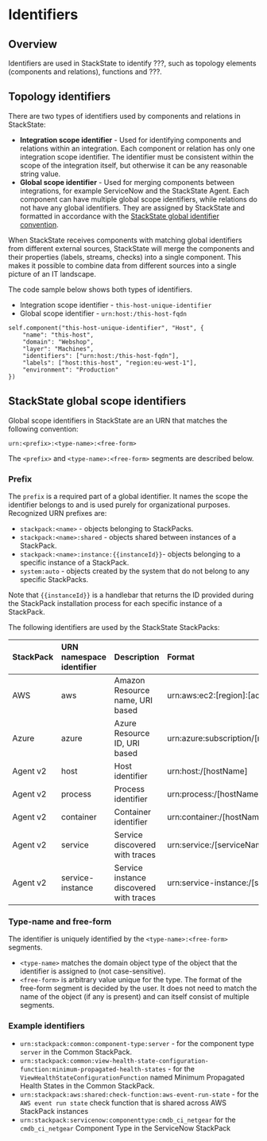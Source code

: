 # Identifiers

## Overview

Identifiers are used in StackState to identify ???, such as topology elements (components and relations), functions and ???. 

## Topology identifiers

There are two types of identifiers used by components and relations in StackState:

* **Integration scope identifier** - Used for identifying components and relations within an integration. Each component or relation has only one integration scope identifier. The identifier must be consistent within the scope of the integration itself, but otherwise it can be any reasonable string value.
* **Global scope identifier** - Used for merging components between integrations, for example ServiceNow and the StackState Agent. Each component can have multiple global scope identifiers, while relations do not have any global identifiers. They are assigned by StackState and formatted in accordance with the [StackState global identifier convention](#global-identifiers).

When StackState receives components with matching global identifiers from different external sources, StackState will merge the components and their properties \(labels, streams, checks\) into a single component. This makes it possible to combine data from different sources into a single picture of an IT landscape.

The code sample below shows both types of identifiers. 

* Integration scope identifier - `this-host-unique-identifier`
* Global scope identifier - `urn:host:/this-host-fqdn`

```buildoutcfg
self.component("this-host-unique-identifier", "Host", {
    "name": "this-host",
    "domain": "Webshop",
    "layer": "Machines",
    "identifiers": ["urn:host:/this-host-fqdn"],
    "labels": ["host:this-host", "region:eu-west-1"],
    "environment": "Production"
})
```

## StackState global scope identifiers

Global scope identifiers in StackState are an URN that matches the following convention:

```text
urn:<prefix>:<type-name>:<free-form>
```

The `<prefix>` and `<type-name>:<free-form>` segments are described below.

### Prefix

The `prefix` is a required part of a global identifier. It names the scope the identifier belongs to and is used purely for organizational purposes. Recognized URN prefixes are:

* `stackpack:<name>` - objects belonging to StackPacks.
* `stackpack:<name>:shared` - objects shared between instances of a StackPack.
* `stackpack:<name>:instance:{{instanceId}}`- objects belonging to a specific instance of a StackPack.
* `system:auto` - objects created by the system that do not belong to any specific StackPacks.

Note that `{{instanceId}}` is a handlebar that returns the ID provided during the StackPack installation process for each specific instance of a StackPack.

The following identifiers are used by the StackState StackPacks:

| StackPack | URN namespace identifier | Description | Format | Example |
| :--- | :--- | :--- | :--- | :--- |
| AWS | aws | Amazon Resource name, URI based | urn:aws:ec2:\[region\]:\[account-id\]:\[instance\]/\[instance-id\] |  |
| Azure | azure | Azure Resource ID, URI based | urn:azure:subscription/\[resourceGroup\]/\[provider\]/\[resourceName\] |  |
| Agent v2 | host | Host identifier | urn:host:/\[hostName\] | `urn:host:/example.org` |
| Agent v2 | process | Process identifier | urn:process:/\[hostName\]:\[pid\]:\[createTime\] | `urn:process:/db.infra.company.org:161841:1602158335000` |
| Agent v2 | container | Container identifier | urn:container:/\[hostName\]:\[containerId\] | `urn:container:/compnode5.k8s.example.org:8b18c68a820904c55b4909d7f5a9a52756d45e866c07c92bf478bcf6cd240901` |
| Agent v2 | service | Service discovered with traces | urn:service:/\[serviceName\] | `urn:service:/prod-db` |
| Agent v2 | service-instance | Service instance discovered with traces | urn:service-instance:/\[serviceName\]:/\[hostName\] | `urn:service-instance:/prod-db:/main.example.org` |

### Type-name and free-form

The identifier is uniquely identified by the `<type-name>:<free-form>` segments. 

* `<type-name>` matches the domain object type of the object that the identifier is assigned to \(not case-sensitive\). 
* `<free-form>` is arbitrary value unique for the type. The format of the free-form segment is decided by the user. It does not need to match the name of the object \(if any is present\) and can itself consist of multiple segments.

### Example identifiers

* `urn:stackpack:common:component-type:server` - for the component type `server` in the Common StackPack.
* `urn:stackpack:common:view-health-state-configuration-function:minimum-propagated-health-states` - for the `ViewHealthStateConfigurationFunction` named Minimum Propagated Health States in the Common StackPack.
* `urn:stackpack:aws:shared:check-function:aws-event-run-state` - for the `AWS event run state` check function that is shared across AWS StackPack instances
* `urn:stackpack:servicenow:componenttype:cmdb_ci_netgear` for the `cmdb_ci_netgear` Component Type in the ServiceNow StackPack

